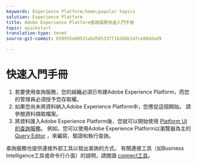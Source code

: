 ```yaml
---
keywords: Experience Platform;home;popular topics
solution: Experience Platform
title: Adobe Experience Platform查詢服務快速入門手冊
topic: quickstart
translation-type: tm+mt
source-git-commit: 659955e60531abd505337f1b266b147ce08ddad9

---
```



# 快速入門手冊

1. 若要使用查詢服務，您的組織必須已布建Adobe Experience Platform，而您的管理員必須授予您存取權。
2. 如果您尚未將資料納入Adobe Experience Platform中，您應從這個開始。 請參閱資料擷取檔案。
3. 將資料匯入Adobe Experience Platform後，您就可以開始使用 [Platform UI的查詢服務](ui/overview.md)。 例如，您可以使用Adobe Experience Platform以瀏覽器為主的 [Query Editor](ui/user-guide.md) ，來編寫、驗證和執行查詢。


查詢服務也提供連接外部工具以發出查詢的方式。 有關連接工具（如Business Intelligence工具或命令行介面）的說明，請閱讀 [connect工具](clients/overview.md)。

